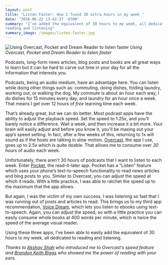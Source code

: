 ```yaml
---
layout: post
title: "Listen Faster: How I found 30 extra hours in my week "
date: "2016-06-22 13:42:37 -0700"
summary: "I’ve added the equivalent of 30 hours to my week, all dedicated to
reading and listening"
summary_image: /images/listen-faster.jpg
---
```


![Using Overcast, Pocket and Dream Reader to listen
faster](/images/listen-faster.jpg)
*Using Overcast, Pocket and Dream Reader to listen faster*

Podcasts, long-form news articles, blog posts and books are all great ways to
learn but it can be hard to carve out time in your day for all the information
that interests you.

Podcasts, being an audio medium, have an advantage here. You can listen while
doing other things such as: commuting, doing dishes, folding laundry, working
out, or walking the dog. My commute is about an hour each way, I do dishes for
15 minutes every day, and laundry for an hour once a week. That means I get
over 12 hours of _free_ learning time each week.

That’s already great, but we can do better. Most podcast apps have the ability
to adjust the playback speed. Set the speed to 1.25x, and you’ll barely notice
a difference. Wait a week, and then increase it a bit more. Your brain will
easily adjust and before you know it, you’ll be maxing out your app’s speed
setting. In fact, after a few weeks of this, returning to 1x will sound as if
the hosts are talking in slow motion. [Overcast], the app I use, goes up to
2.5x which is quite doable. That allows me to consume over _30 hours_ of
audio each week.

Unfortunately, there aren't 30 hours of podcasts that I want to listen to each
week. Enter [Pocket], the read-it-later app. Pocket has a “Listen” feature
which uses your phone’s text-to-speech functionality to read news articles and
blog posts to you. Similar to Overcast, you can adjust the speed at which it
reads. With a little practice, I was able to ratchet the speed up to the
maximum that the app allows.

But again, I was the victim of my own success. I was listening so fast that
I was running out of posts and articles to read. This brings us to my third app
recommendation, [Voice Dream], which lets you listen to ebooks using
text-to-speech. Again, you can adjust the speed, so with a little practice you
can easily consume whole books at 400 words per minute, which is twice the
speed of the average visual reader.

Using these three apps, I’ve been able to easily add the equivalent of 30 hours
to my week, all dedicated to reading and listening.

_Thanks to [Akshay Shah] who introduced me to Overcast’s speed feature and
[Brandon Keith Biggs] who showed me the power of reading with your ears._


[Overcast]: https://overcast.fm/
[Pocket]: https://getpocket.com/
[Voice Dream]: http://www.voicedream.com/
[Brandon Keith Biggs]: http://brandonkeithbiggs.com/
[Akshay Shah]: http://www.akshayshah.org/
